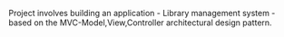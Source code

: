Project involves building an application - Library management system - based on the MVC-Model,View,Controller architectural design pattern.
